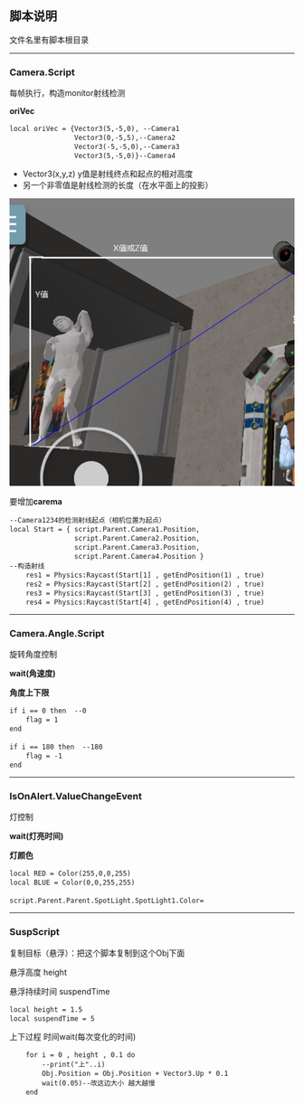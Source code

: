 ## 脚本说明

文件名里有脚本根目录

  





------

### Camera.Script

每帧执行，构造monitor射线检测

**oriVec**

```
local oriVec = {Vector3(5,-5,0), --Camera1
				Vector3(0,-5,5),--Camera2
				Vector3(-5,-5,0),--Camera3
				Vector3(5,-5,0)}--Camera4
```

+ Vector3(x,y,z) y值是射线终点和起点的相对高度
+ 另一个非零值是射线检测的长度（在水平面上的投影）

![图片](https://github.com/Domotono/2020LLS_GameJam/blob/master/code_learn/%24TB_7%5DXL_FRUH24WM%7B%604Y%400.png)







要增加**carema**

```
--Camera1234的检测射线起点（相机位置为起点）
local Start = { script.Parent.Camera1.Position,
				script.Parent.Camera2.Position,
				script.Parent.Camera3.Position,
				script.Parent.Camera4.Position } 
--构造射线
	res1 = Physics:Raycast(Start[1] , getEndPosition(1) , true)
	res2 = Physics:Raycast(Start[2] , getEndPosition(2) , true)
	res3 = Physics:Raycast(Start[3] , getEndPosition(3) , true)
	res4 = Physics:Raycast(Start[4] , getEndPosition(4) , true)

```











------

### Camera.Angle.Script

旋转角度控制

**wait(角速度)**

**角度上下限**

```
if i == 0 then  --0
	flag = 1 
end
		
if i == 180 then  --180
	flag = -1 
end
```











------

### IsOnAlert.ValueChangeEvent

灯控制

**wait(灯亮时间)**

**灯颜色**

```
local RED = Color(255,0,0,255)
local BLUE = Color(0,0,255,255)

script.Parent.Parent.SpotLight.SpotLight1.Color=
```

------

### SuspScript

复制目标（悬浮）：把这个脚本复制到这个Obj下面

悬浮高度  height

悬浮持续时间 suspendTime

```
local height = 1.5 
local suspendTime = 5 
```

上下过程 时间wait(每次变化的时间)
```
	for i = 0 , height , 0.1 do 
		--print("上"..i)
		Obj.Position = Obj.Position + Vector3.Up * 0.1
		wait(0.05)--改这边大小 越大越慢
	end
```

